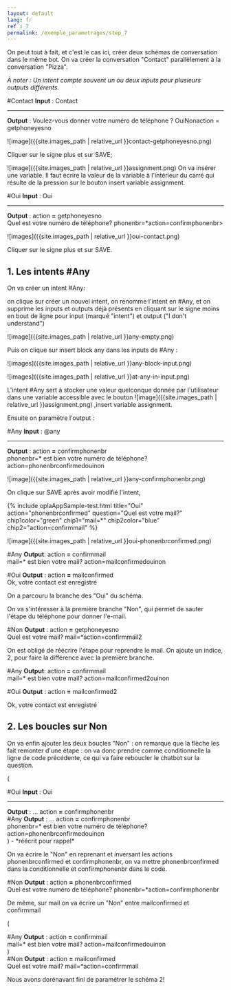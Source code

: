 ```yaml
---
layout: default
lang: fr
ref : 7
permalink: /exemple_parametrages/step_7
---
```


On peut tout à fait, et c'est le cas ici, créer deux schémas de conversation dans le même bot. On va créer la conversation "Contact" parallèlement à la conversation "Pizza".

*À noter : Un intent compte souvent un ou deux inputs pour plusieurs outputs différents.*

<div class="OplaAppSample">
<span class="OplaAppSample-title">#Contact</span>
<b>Input</b> : Contact
<hr />
<b>Output</b> : Voulez-vous donner votre numéro de téléphone ? <span class="chip chip_red">Oui</span><span class="chip chip_red">Non</span><span class="chip chip_brandSecondary">action = getphoneyesno</span>
</div>

![image]({{site.images_path | relative_url }}contact-getphoneyesno.png)


Cliquer sur le signe plus et sur SAVE;

 ![image]({{site.images_path | relative_url }}assignment.png)
On va insérer une variable. Il faut écrire la valeur de la variable à l'intérieur du carré qui résulte de la pression sur le bouton insert variable assignment.<br>

<div class="OplaAppSample">
<span class="OplaAppSample-title">#Oui</span>
<b>Input</b> : Oui
<hr />
<b>Output</b> : action <b class="u-textColor_red">=</b> getphoneyesno<br />
Quel est votre numéro de téléphone? <span class="chip chip_green">phonenbr=*</span><span class="chip chip_blue">action=confirmphonenbr></span>
</div>

![images]({{site.images_path | relative_url }}oui-contact.png)

Cliquer sur le signe plus et sur SAVE.

## 1. Les intents #Any

On va créer un intent #Any:

on clique sur créer un nouvel intent, on renomme l'intent en #Any, et on supprime les inputs et outputs déjà présents en cliquant sur le signe moins en bout de ligne pour input (marqué "intent") et output ("I don't understand")

![image]({{site.images_path | relative_url }}any-empty.png)

Puis on clique sur insert block any dans les inputs de #Any :

![images]({{site.images_path | relative_url }}any-block-input.png)

![images]({{site.images_path | relative_url }}at-any-in-input.png)

L'intent #Any sert à stocker une valeur quelconque donnée par l'utilisateur dans une variable accessible avec le bouton ![image]({{site.images_path | relative_url }}assignment.png) ,insert variable assignment.

Ensuite on paramètre l'output :

<div class="OplaAppSample">
<span class="OplaAppSample-title">#Any</span>
<b>Input</b> : <span class="chip chip_orange">@any</span>
<hr />
<b>Output</b> : action <b class="u-textColor_red">=</b> confirmphonenbr<br>
<span class="chip chip_green">phonenbr=*</span> est bien votre numéro de téléphone? <span class="chip chip_blue">action=phonenbrconfirmed</span><span class="chip chip_red">oui</span><span class="chip chip_red">non</span>
</div>

![image]({{site.images_path | relative_url }}any-confirmphonenbr.png)

On clique sur SAVE après avoir modifié l'intent,

  {% include oplaAppSample-test.html title="Oui" action="phonenbrconfirmed" question="Quel est votre mail?" chip1color="green" chip1="mail=*" chip2color="blue" chip2="action=confirmmail" %}

![image]({{site.images_path | relative_url }}oui-phonenbrconfirmed.png)

<div class="OplaAppSample">
<span class="OplaAppSample-title">#Any</span>
<b>Output</b>: action <b class="u-textColor_red">=</b> confirmmail<br>
<span class="chip chip_green">mail=*</span> est bien votre mail?
<span class="chip chip_blue">action=mailconfirmed</span><span class="chip chip_red">oui</span><span class="chip chip_red">non</span>
</div>
<p></p>
<div class="OplaAppSample">
<span class="OplaAppSample-title">#Oui</span>
<b>Output</b> : action <b class="u-textColor_red">=</b> mailconfirmed<br>
Ok, votre contact est enregistré 
</div>

On a parcouru la branche des "Oui" du schéma.

On va s'intéresser à la première branche "Non", qui permet de sauter l'étape du téléphone pour donner l'e-mail.

<div class="OplaAppSample">
<span class="OplaAppSample-title">#Non</span>
<b>Output</b> : action <b class="u-textColor_red">=</b> getphoneyesno<br>
Quel est votre mail? <span class="chip chip_green">mail=*</span><span class="chip chip_blue">action=confirmmail2</span>
</div>

On est obligé de réécrire l'étape pour reprendre le mail. On ajoute un indice, 2, pour faire la différence avec la première branche.

<div class="OplaAppSample">
<span class="OplaAppSample-title">#Any</span>
<b>Output</b>: action <b class="u-textColor_red">=</b> confirmmail<br>
<span class="chip chip_green">mail=*</span> est bien votre mail?
<span class="chip chip_blue">action=mailconfirmed2</span><span class="chip chip_red">oui</span><span class="chip chip_red">non</span>
</div>
<p></p>
<div class="OplaAppSample">
<span class="OplaAppSample-title">#Oui</span>
<b>Output</b> : action <b class="u-textColor_red">=</b> mailconfirmed2<br>
</div>

Ok, votre contact est enregistré 

## 2. Les boucles sur Non

On va enfin ajouter les deux boucles "Non" : on remarque que la flèche les fait remonter d'une étape : on va donc prendre comme conditionnelle la ligne de code précédente, ce qui va faire reboucler le chatbot sur la question.

(
<div class="OplaAppSample_loopWraper">

<div class="OplaAppSample">
<span class="OplaAppSample-title">#Oui</span>
<b>Input</b> : Oui
<hr/>
<b>Output</b> : ... action <b class="u-textColor_red">=</b> confirmphonenbr<br>
</div>

<div class="OplaAppSample">
<span class="OplaAppSample-title">#Any</span>
<b>Output</b> : ... action <b class="u-textColor_red">=</b> confirmphonenbr<br><span class="chip chip_green">phonenbr=*</span> est bien votre numéro de téléphone?
<span class="chip chip_blue">action=phonenbrconfirmed</span><span class="chip chip_red">oui</span><span class="chip chip_red">non</span>
</div>

</div>
 ) - *réécrit pour rappel*

 On va écrire le "Non" en reprenant et inversant les actions phonenbrconfirmed et confirmphonenbr, on va mettre phonenbrconfirmed dans la conditionnelle et confirmphonenbr dans le code.

<div class="OplaAppSample">
<span class="OplaAppSample-title">#Non</span>
<b>Output</b> : action <b class="u-textColor_red">=</b> phonenbrconfirmed<br>
Quel est votre numéro de téléphone? <span class="chip chip_green">phonenbr=*</span><span class="chip chip_blue">action=confirmphonenbr</span>
</div>

De même, sur mail on va écrire un "Non" entre mailconfirmed et confirmmail

(
<div class="OplaAppSample_loopWraper">

<div class="OplaAppSample">
<span class="OplaAppSample-title">#Any</span>
<b>Output</b> : action <b class="u-textColor_red">=</b> confirmmail<br><span class="chip chip_green">mail=*</span> est bien votre mail?
<span class="chip chip_blue">action=mailconfirmed</span><span class="chip chip_red">oui</span><span class="chip chip_red">non</span>
</div>

</div>
 ) 

<div class="OplaAppSample">
<span class="OplaAppSample-title">#Non</span>
<b>Output</b> : action <b class="u-textColor_red">=</b> mailconfirmed<br>
Quel est votre mail? <span class="chip chip_green">mail=*</span><span class="chip chip_blue">action=confirmmail</span>
</div>

Nous avons dorénavant fini de paramétrer le schéma 2!
